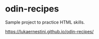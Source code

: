 # odin-recipes

Sample project to practice HTML skills.

https://lukaernestini.github.io/odin-recipes/